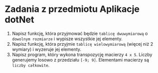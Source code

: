 # Zadania z przedmiotu Aplikacje dotNet

1. Napisz funkcję, która przyjmować będzie `tablicę dwuwymiarową` o `dowolnym rozmiarze` i wypisze wszystkie jej elementy.
2. Napisz funkcję, która przyjmie `tablicę wielowymiarową` (więcej niż 2 wymiary) i wyzeruje jej elementy.
3. Napisz program, który wykona transpozycję macierzy `4 x 5`. Liczby generujemy losowo z przedziału `[-9; 9]`. Elementami macierzy są `liczby całkowite`.
